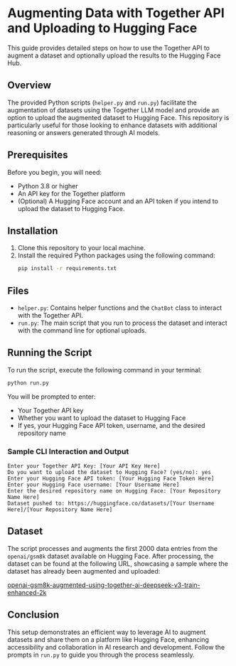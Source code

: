# Augmenting Data with Together API and Uploading to Hugging Face

This guide provides detailed steps on how to use the Together API to augment a dataset and optionally upload the results to the Hugging Face Hub.

## Overview

The provided Python scripts (`helper.py` and `run.py`) facilitate the augmentation of datasets using the Together LLM model and provide an option to upload the augmented dataset to Hugging Face. This repository is particularly useful for those looking to enhance datasets with additional reasoning or answers generated through AI models.

## Prerequisites

Before you begin, you will need:
- Python 3.8 or higher
- An API key for the Together platform
- (Optional) A Hugging Face account and an API token if you intend to upload the dataset to Hugging Face.

## Installation

1. Clone this repository to your local machine.
2. Install the required Python packages using the following command:
   ```bash
   pip install -r requirements.txt
   ```

## Files

- `helper.py`: Contains helper functions and the `ChatBot` class to interact with the Together API.
- `run.py`: The main script that you run to process the dataset and interact with the command line for optional uploads.

## Running the Script

To run the script, execute the following command in your terminal:

```bash
python run.py
```

You will be prompted to enter:
- Your Together API key
- Whether you want to upload the dataset to Hugging Face
- If yes, your Hugging Face API token, username, and the desired repository name

### Sample CLI Interaction and Output

```plaintext
Enter your Together API Key: [Your API Key Here]
Do you want to upload the dataset to Hugging Face? (yes/no): yes
Enter your Hugging Face API token: [Your Hugging Face Token Here]
Enter your Hugging Face username: [Your Username Here]
Enter the desired repository name on Hugging Face: [Your Repository Name Here]
Dataset pushed to: https://huggingface.co/datasets/[Your Username Here]/[Your Repository Name Here]
```

## Dataset

The script processes and augments the first 2000 data entries from the `openai/gsm8k` dataset available on Hugging Face. After processing, the dataset can be found at the following URL, showcasing a sample where the dataset has already been augmented and uploaded:

[openai-gsm8k-augmented-using-together-ai-deepseek-v3-train-enhanced-2k](https://huggingface.co/datasets/eagle0504/openai-gsm8k-augmented-using-together-ai-deepseek-v3-train-enhanced-2k)

## Conclusion

This setup demonstrates an efficient way to leverage AI to augment datasets and share them on a platform like Hugging Face, enhancing accessibility and collaboration in AI research and development. Follow the prompts in `run.py` to guide you through the process seamlessly.